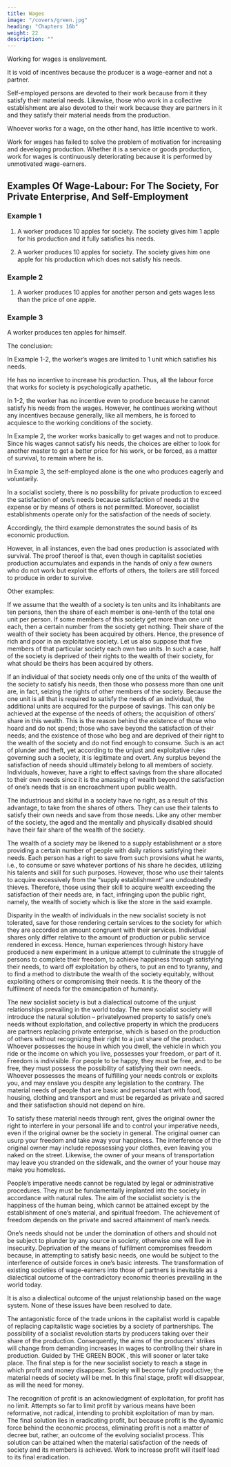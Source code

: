 ```yaml
---
title: Wages
image: "/covers/green.jpg"
heading: "Chapters 16b"
weight: 22
description: ""
---
```



Working for wages is enslavement.

It is void of incentives because the producer is a wage-earner and not a partner.

Self-employed persons are devoted to their work because from it they satisfy their material needs. Likewise, those who work in a collective establishment are also devoted to their work because they are partners in it and they satisfy their material needs from the production. 

Whoever works for a wage, on the other hand, has little incentive to work.

Work for wages has failed to solve the problem of motivation for increasing and developing production. Whether it is a service or goods production, work for wages is continuously deteriorating because it is performed by unmotivated wage-earners.


## Examples Of Wage-Labour: For The Society, For Private Enterprise, And Self-Employment

### Example 1

1. A worker produces 10 apples for society. The society gives him 1 apple for his production and it fully satisfies his needs.

2. A worker produces 10 apples for society. The society gives him one apple for his production which does not satisfy
his needs.


### Example 2

1. A worker produces 10 apples for another person and gets wages less than the price of one apple.


### Example 3

A worker produces ten apples for himself.


The conclusion:

In Example 1-2, the worker’s wages are limited to 1 unit which satisfies his needs. 

He has no incentive to increase his production. Thus, all the labour force that works for society is psychologically apathetic.

In 1-2, the worker has no incentive even to produce because he cannot satisfy his needs from the wages. However, he continues working without any incentives because generally, like all members, he is forced to acquiesce to the working conditions of the society.

In Example 2, the worker works basically to get wages and not to produce. Since his wages cannot satisfy his needs, the choices are either to look for another master to get a better price for his work, or be forced, as a matter of survival, to remain where he is.

In Example 3, the self-employed alone is the one who produces eagerly and voluntarily.


In a socialist society, there is no possibility for private production to exceed the satisfaction of one’s needs because satisfaction of needs at the expense or by means of others is not permitted. Moreover, socialist establishments operate only for the satisfaction of the needs of society. 

Accordingly, the third example demonstrates the sound basis of its economic production.

However, in all instances, even the bad ones production is associated with survival. The proof thereof is that, even though in capitalist societies production accumulates and expands in the hands of only a few owners who do not work but exploit the
efforts of others, the toilers are still forced to produce in order to survive. 

<!-- THE GREEN BOOK:
- solves the problem of material production 
- prescribes a comprehensive solution for the problems facing human societies so that
individuals may be totally liberated, materially and spiritually,
in order to attain their happiness. -->

Other examples:

If we assume that the wealth of a society is ten units and its inhabitants are ten persons, then the share of each member is one-tenth of the total one unit per person. If some members of this society get more than one unit each, then a certain number from the society get nothing. Their share of the wealth of their society has been acquired by others. Hence, the presence of rich and poor in an exploitative society. Let us also suppose that five members of that particular society each own two units. In such a case, half of the society is deprived of their rights to the wealth of their society, for what should be theirs has been acquired by others.

If an individual of that society needs only one of the units of the wealth of the society to satisfy his needs, then those who possess more than one unit are, in fact, seizing the rights of other members of the society. Because the one unit is all that is required to satisfy the needs of an individual, the additional units are acquired for the purpose of savings. This can only be achieved at the expense of the needs of others; the acquisition of others’ share in this wealth. This is the reason behind the existence of those who hoard and do not spend; those who save beyond the satisfaction of their needs; and the existence of those who beg and are deprived of their right to the wealth of the society and do not find enough to consume. Such is an act of plunder and theft, yet according to the unjust and exploitative rules governing such a society, it is legitimate and overt. Any surplus beyond the satisfaction of needs should ultimately belong to all members of society. Individuals, however, have a right to effect savings from the share allocated to their own needs since it is the amassing of wealth beyond the satisfaction of one’s needs that is an encroachment upon public wealth.

The industrious and skilful in a society have no right, as a result of this advantage, to take from the shares of others. They can use their talents to satisfy their own needs and save from those needs. Like any other member of the society, the aged and the mentally and physically disabled should have their fair share of the wealth of the society.

The wealth of a society may be likened to a supply establishment or a store providing a certain number of people with daily rations satisfying their needs. Each person has a right to save from such provisions what he wants, i.e., to consume or save whatever portions of his share he decides, utilizing his talents and skill for such purposes. However, those who use their talents to acquire excessively from the “supply establishment” are undoubtedly thieves. Therefore, those using their skill to acquire wealth exceeding the satisfaction of their needs are, in fact, infringing upon the public right, namely, the wealth of society which is like the store in the said example.

Disparity in the wealth of individuals in the new socialist society is not tolerated, save for those rendering certain services to the society for which they are accorded an amount congruent with their services. Individual shares only differ relative to the amount of production or public service rendered in excess. Hence, human experiences through history have produced a new experiment in a unique attempt to culminate the struggle of persons to complete their freedom, to achieve happiness through satisfying their needs, to ward off exploitation by others, to put an end to tyranny, and to find a method to distribute the wealth of the society equitably, without exploiting others or compromising their needs. It is the theory of the fulfilment of needs for the emancipation of humanity.

The new socialist society is but a dialectical outcome of the unjust relationships prevailing in the world today. The new socialist society will introduce the natural solution – privatelyowned property to satisfy one’s needs without exploitation, and collective property in which the producers are partners replacing private enterprise, which is based on the production of others without recognizing their right to a just share of the product. Whoever possesses the house in which you dwell, the vehicle in which you ride or the income on which you live, possesses your freedom, or part of it. Freedom is indivisible. For people to be happy, they must be free, and to be free, they must possess the possibility of satisfying their own needs. Whoever possesses the means of fulfilling your needs controls or exploits you, and may enslave you despite any legislation to the contrary. The material needs of people that are basic and personal start with food, housing, clothing and transport and must be regarded as private and sacred and their satisfaction should not depend on hire.

To satisfy these material needs through rent, gives the original owner the right to interfere in your personal life and to control your imperative needs, even if the original owner be the society in general. The original owner can usurp your freedom and take away your happiness. The interference of the original owner may include repossessing your clothes, even leaving you naked on the street. Likewise, the owner of your means of transportation may leave you stranded on the sidewalk, and the owner of your house may make you homeless.

People’s imperative needs cannot be regulated by legal or administrative procedures. They must be fundamentally implanted into the society in accordance with natural rules. The aim of the socialist society is the happiness of the human being, which cannot be attained except by the establishment of one’s material, and spiritual freedom. The achievement of freedom depends on the private and sacred attainment of man’s needs.

One’s needs should not be under the domination of others and should not be subject to plunder by any source in society, otherwise one will live in insecurity. Deprivation of the means of fulfilment compromises freedom because, in attempting to satisfy basic needs, one would be subject to the interference of outside forces in one’s basic interests. The transformation of existing societies of wage-earners into those of partners is inevitable as a dialectical outcome of the contradictory economic theories prevailing in the world today.

It is also a dialectical outcome of the unjust relationship based
on the wage system. None of these issues have been resolved to
date.

The antagonistic force of the trade unions in the capitalist world is capable of replacing capitalistic wage societies by a society of partnerships. The possibility of a socialist revolution starts by producers taking over their share of the production. Consequently, the aims of the producers’ strikes will change from demanding increases in wages to controlling their share in production. Guided by THE GREEN BOOK , this will sooner or later take place. The final step is for the new socialist society to reach a stage in which profit and money disappear. Society will become fully productive; the material needs of society will be met. In this final stage, profit will disappear, as will the need for money.

The recognition of profit is an acknowledgment of exploitation, for profit has no limit. Attempts so far to limit profit by various means have been reformative, not radical, intending to prohibit exploitation of man by man. The final solution lies in eradicating profit, but because profit is the dynamic force behind the economic process, eliminating profit is not a matter of decree but, rather, an outcome of the evolving socialist process. This solution can be attained when the material satisfaction of the needs of society and its members is achieved. Work to increase profit will itself lead to its final eradication.


